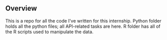 ## Overview

This is a repo for all the code I've written for this internship. Python folder holds all the python files; all API-related tasks are here. R folder has all of the R scripts used to manipulate the data.

